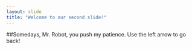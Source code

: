 ```yaml
---
layout: slide
title: "Welcome to our second slide!"
---
```

##Somedays, Mr. Robot, you push my patience.
Use the left arrow to go back!
